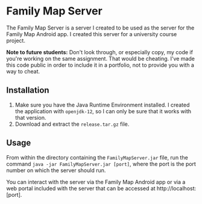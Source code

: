 # Family Map Server

The Family Map Server is a server I created to be used as the server for the Family Map Android app. I created this server for a university course project.

**Note to future students:** Don't look through, or especially copy, my code if you're working on the same assignment. That would be cheating. I've made this code public in order to include it in a portfolio, not to provide you with a way to cheat.

## Installation

1. Make sure you have the Java Runtime Environment installed. I created the application with `openjdk-12`, so I can only be sure that it works with that version.
2. Download and extract the `release.tar.gz` file.

## Usage

From within the directory containing the `FamilyMapServer.jar` file, run the command `java -jar FamilyMapServer.jar [port]`, where the port is the port number on which the server should run.

You can interact with the server via the Family Map Android app or via a web portal included with the server that can be accessed at http://localhost:[port].
